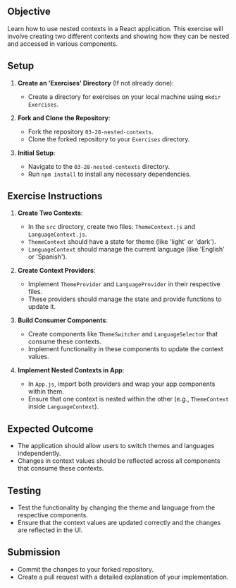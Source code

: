 
## Objective
Learn how to use nested contexts in a React application. This exercise will involve creating two different contexts and showing how they can be nested and accessed in various components.

## Setup

1. **Create an 'Exercises' Directory** (If not already done):
   - Create a directory for exercises on your local machine using `mkdir Exercises`.

2. **Fork and Clone the Repository**:
   - Fork the repository `03-28-nested-contexts`.
   - Clone the forked repository to your `Exercises` directory.

3. **Initial Setup**:
   - Navigate to the `03-28-nested-contexts` directory.
   - Run `npm install` to install any necessary dependencies.

## Exercise Instructions

1. **Create Two Contexts**:
   - In the `src` directory, create two files: `ThemeContext.js` and `LanguageContext.js`.
   - `ThemeContext` should have a state for theme (like 'light' or 'dark').
   - `LanguageContext` should manage the current language (like 'English' or 'Spanish').

2. **Create Context Providers**:
   - Implement `ThemeProvider` and `LanguageProvider` in their respective files.
   - These providers should manage the state and provide functions to update it.

3. **Build Consumer Components**:
   - Create components like `ThemeSwitcher` and `LanguageSelector` that consume these contexts.
   - Implement functionality in these components to update the context values.

4. **Implement Nested Contexts in App**:
   - In `App.js`, import both providers and wrap your app components within them.
   - Ensure that one context is nested within the other (e.g., `ThemeContext` inside `LanguageContext`).

## Expected Outcome

- The application should allow users to switch themes and languages independently.
- Changes in context values should be reflected across all components that consume these contexts.

## Testing

- Test the functionality by changing the theme and language from the respective components.
- Ensure that the context values are updated correctly and the changes are reflected in the UI.

## Submission

- Commit the changes to your forked repository.
- Create a pull request with a detailed explanation of your implementation.
